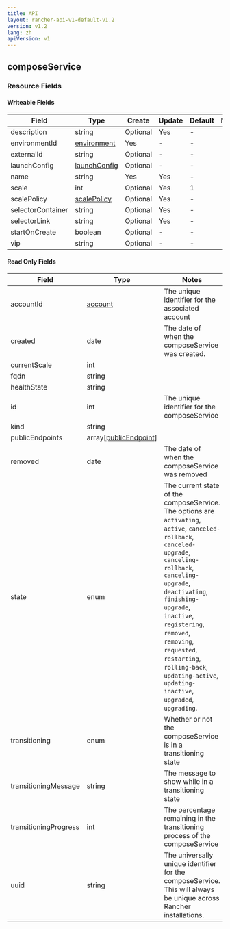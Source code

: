 ```yaml
---
title: API
layout: rancher-api-v1-default-v1.2
version: v1.2
lang: zh
apiVersion: v1
---
```


## composeService



### Resource Fields

#### Writeable Fields

Field | Type | Create | Update | Default | Notes
---|---|---|---|---|---
description | string | Optional | Yes | - | 
environmentId | [environment]({{site.baseurl}}/rancher/{{page.version}}/{{page.lang}}/api/{{page.apiVersion}}/api-resources/environment/) | Yes | - | - | 
externalId | string | Optional | - | - | 
launchConfig | [launchConfig]({{site.baseurl}}/rancher/{{page.version}}/{{page.lang}}/api/{{page.apiVersion}}/api-resources/launchConfig/) | Optional | - | - | 
name | string | Yes | Yes | - | 
scale | int | Optional | Yes | 1 | 
scalePolicy | [scalePolicy]({{site.baseurl}}/rancher/{{page.version}}/{{page.lang}}/api/{{page.apiVersion}}/api-resources/scalePolicy/) | Optional | Yes | - | 
selectorContainer | string | Optional | Yes | - | 
selectorLink | string | Optional | Yes | - | 
startOnCreate | boolean | Optional | - | - | 
vip | string | Optional | - | - | 


#### Read Only Fields

Field | Type   | Notes
---|---|---
accountId | [account]({{site.baseurl}}/rancher/{{page.version}}/{{page.lang}}/api/{{page.apiVersion}}/api-resources/account/)  | The unique identifier for the associated account
created | date  | The date of when the composeService was created.
currentScale | int  | 
fqdn | string  | 
healthState | string  | 
id | int  | The unique identifier for the composeService
kind | string  | 
publicEndpoints | array[[publicEndpoint]({{site.baseurl}}/rancher/{{page.version}}/{{page.lang}}/api/{{page.apiVersion}}/api-resources/publicEndpoint/)]  | 
removed | date  | The date of when the composeService was removed
state | enum  | The current state of the composeService. The options are `activating`, `active`, `canceled-rollback`, `canceled-upgrade`, `canceling-rollback`, `canceling-upgrade`, `deactivating`, `finishing-upgrade`, `inactive`, `registering`, `removed`, `removing`, `requested`, `restarting`, `rolling-back`, `updating-active`, `updating-inactive`, `upgraded`, `upgrading`.
transitioning | enum  | Whether or not the composeService is in a transitioning state
transitioningMessage | string  | The message to show while in a transitioning state
transitioningProgress | int  | The percentage remaining in the transitioning process of the composeService
uuid | string  | The universally unique identifier for the composeService. This will always be unique across Rancher installations.


<br>
